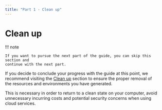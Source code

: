 ```yaml
---
title: "Part 1 - Clean up"
---
```


# Clean up

!!! note

    If you want to pursue the next part of the guide, you can skip this section and
    continue with the next part.

If you decide to conclude your progress with the guide at this point, we
recommend visiting the [Clean up](../clean-up.md) section to ensure the proper
removal of the resources and environments you have generated.

This is necessary in order to return to a clean state on your computer, avoid
unnecessary incurring costs and potential security concerns when using cloud
services.

